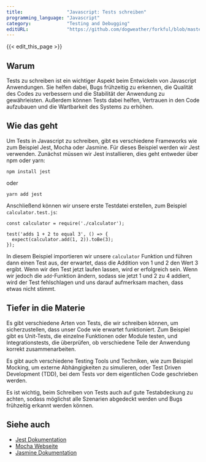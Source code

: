 ```yaml
---
title:                "Javascript: Tests schreiben"
programming_language: "Javascript"
category:             "Testing and Debugging"
editURL:              "https://github.com/dogweather/forkful/blob/master/content/de/javascript/writing-tests.md"
---
```


{{< edit_this_page >}}

## Warum

Tests zu schreiben ist ein wichtiger Aspekt beim Entwickeln von Javascript Anwendungen. Sie helfen dabei, Bugs frühzeitig zu erkennen, die Qualität des Codes zu verbessern und die Stabilität der Anwendung zu gewährleisten. Außerdem können Tests dabei helfen, Vertrauen in den Code aufzubauen und die Wartbarkeit des Systems zu erhöhen.

## Wie das geht

Um Tests in Javascript zu schreiben, gibt es verschiedene Frameworks wie zum Beispiel Jest, Mocha oder Jasmine. Für dieses Beispiel werden wir Jest verwenden. Zunächst müssen wir Jest installieren, dies geht entweder über npm oder yarn:

```
npm install jest
```

oder

```
yarn add jest
```

Anschließend können wir unsere erste Testdatei erstellen, zum Beispiel `calculator.test.js`:

```
const calculator = require('./calculator');

test('adds 1 + 2 to equal 3', () => {
  expect(calculator.add(1, 2)).toBe(3);
});
```

In diesem Beispiel importieren wir unsere `calculator` Funktion und führen dann einen Test aus, der erwartet, dass die Addition von 1 und 2 den Wert 3 ergibt. Wenn wir den Test jetzt laufen lassen, wird er erfolgreich sein. Wenn wir jedoch die `add`-Funktion ändern, sodass sie jetzt 1 und 2 zu 4 addiert, wird der Test fehlschlagen und uns darauf aufmerksam machen, dass etwas nicht stimmt.

## Tiefer in die Materie

Es gibt verschiedene Arten von Tests, die wir schreiben können, um sicherzustellen, dass unser Code wie erwartet funktioniert. Zum Beispiel gibt es Unit-Tests, die einzelne Funktionen oder Module testen, und Integrationstests, die überprüfen, ob verschiedene Teile der Anwendung korrekt zusammenarbeiten.

Es gibt auch verschiedene Testing Tools und Techniken, wie zum Beispiel Mocking, um externe Abhängigkeiten zu simulieren, oder Test Driven Development (TDD), bei dem Tests vor dem eigentlichen Code geschrieben werden.

Es ist wichtig, beim Schreiben von Tests auch auf gute Testabdeckung zu achten, sodass möglichst alle Szenarien abgedeckt werden und Bugs frühzeitig erkannt werden können.

## Siehe auch

- [Jest Dokumentation](https://jestjs.io/docs/getting-started)
- [Mocha Webseite](https://mochajs.org/)
- [Jasmine Dokumentation](https://jasmine.github.io/)